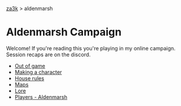 [za3k](/) > aldenmarsh

# Aldenmarsh Campaign
Welcome! If you're reading this you're playing in my online campaign. Session recaps are on the discord.

- [Out of game](about)
- [Making a character](build)
- [House rules](house_rules)
- [Maps](maps)
- [Lore](lore)
- [Players - Aldenmarsh](party/)
